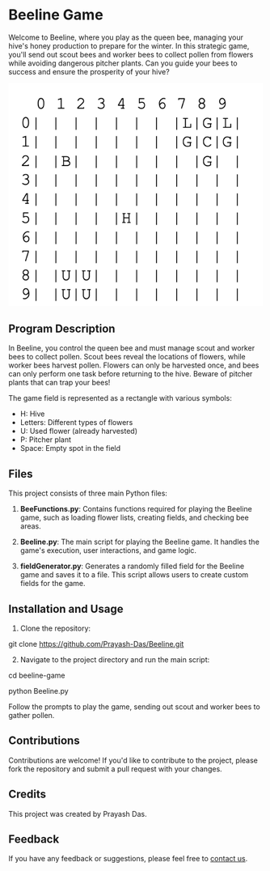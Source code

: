 # Beeline Game

Welcome to Beeline, where you play as the queen bee, managing your hive's honey production to prepare for the winter. In this strategic game, you'll send out scout bees and worker bees to collect pollen from flowers while avoiding dangerous pitcher plants. Can you guide your bees to success and ensure the prosperity of your hive?

![Beeline Game](Grid.png)

## Program Description

In Beeline, you control the queen bee and must manage scout and worker bees to collect pollen. Scout bees reveal the locations of flowers, while worker bees harvest pollen. Flowers can only be harvested once, and bees can only perform one task before returning to the hive. Beware of pitcher plants that can trap your bees!

The game field is represented as a rectangle with various symbols:
- H: Hive
- Letters: Different types of flowers
- U: Used flower (already harvested)
- P: Pitcher plant
- Space: Empty spot in the field

## Files

This project consists of three main Python files:

1. **BeeFunctions.py**: Contains functions required for playing the Beeline game, such as loading flower lists, creating fields, and checking bee areas.

2. **Beeline.py**: The main script for playing the Beeline game. It handles the game's execution, user interactions, and game logic.

3. **fieldGenerator.py**: Generates a randomly filled field for the Beeline game and saves it to a file. This script allows users to create custom fields for the game.

## Installation and Usage

1. Clone the repository:

git clone https://github.com/Prayash-Das/Beeline.git


2. Navigate to the project directory and run the main script:

cd beeline-game

python Beeline.py


Follow the prompts to play the game, sending out scout and worker bees to gather pollen.

## Contributions

Contributions are welcome! If you'd like to contribute to the project, please fork the repository and submit a pull request with your changes.

## Credits

This project was created by Prayash Das.

## Feedback

If you have any feedback or suggestions, please feel free to [contact us](mailto:pdas4@stevens.edu).

